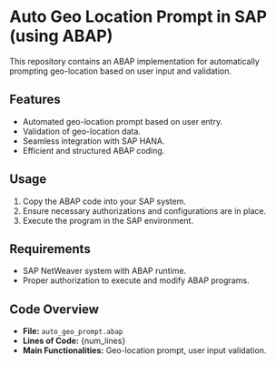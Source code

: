 # Auto Geo Location Prompt in SAP (using ABAP)
This repository contains an ABAP implementation for automatically prompting geo-location based on user input and validation.

## Features
- Automated geo-location prompt based on user entry.
- Validation of geo-location data.
- Seamless integration with SAP HANA.
- Efficient and structured ABAP coding.


## Usage
1. Copy the ABAP code into your SAP system.
2. Ensure necessary authorizations and configurations are in place.
3. Execute the program in the SAP environment.


## Requirements
- SAP NetWeaver system with ABAP runtime.
- Proper authorization to execute and modify ABAP programs.

## Code Overview
- **File:** `auto_geo_prompt.abap`
- **Lines of Code:** {num_lines}
- **Main Functionalities:** Geo-location prompt, user input validation.
